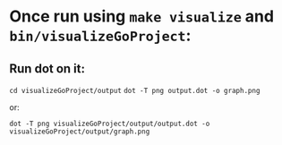 # Once run using `make visualize` and `bin/visualizeGoProject`:

## Run dot on it:
`cd visualizeGoProject/output`
`dot -T png output.dot -o graph.png`

or:

`dot -T png visualizeGoProject/output/output.dot -o visualizeGoProject/output/graph.png`
